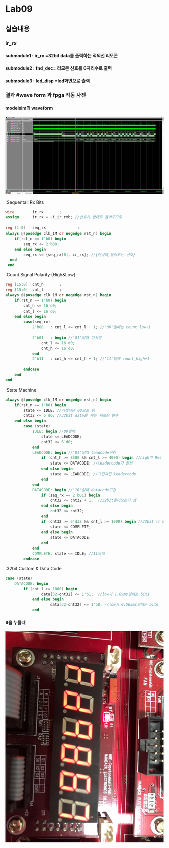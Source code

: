 # Lab09

## 실습내용 
### **ir_rx**

#### **submodule1**  : ir_rx =32bit data를 출력하는  적외선 리모콘 

#### **submodule2** : fnd_dec= 리모콘 신호를 6자리수로 출력 

#### **submodule3** : led_disp =led화면으로 출력 

### 결과   #**wave form 과 fpga 작동 사진**

#### modelsim의 waveform
![](https://github.com/1813252/LOGICDESIGN/blob/master/practice09/practice10_wave.png)

:Sequentail Rx Bits
```verilog 
wire		ir_rx		;
assign		ir_rx = ~i_ir_rxb; //신호가 반대로 들어오므로 

reg	[1:0]	seq_rx				;
always @(posedge clk_1M or negedge rst_n) begin
	if(rst_n == 1'b0) begin
		seq_rx <= 2'b00;
	end else begin
		seq_rx <= {seq_rx[0], ir_rx}; //{현상태,들어오는 신호}
  end
 end
```
:Count Signal Polarity (High&Low) 
```verilog
reg	[15:0]	cnt_h		;
reg	[15:0]	cnt_l		;
always @(posedge clk_1M or negedge rst_n) begin
	if(rst_n == 1'b0) begin
		cnt_h <= 16'd0;
		cnt_l <= 16'd0;
	end else begin
		case(seq_rx)
			2'b00	: cnt_l <= cnt_l + 1; //'00'일때는 count_low+1 
			
			2'b01	: begin //'01'일때 다시셈 
				cnt_l <= 16'd0; 
				cnt_h <= 16'd0;
			end
			2'b11	: cnt_h <= cnt_h + 1; //'11'일때 count_high+1
			
		endcase
	end
end
```
:State Machine 
```verilog 
always @(posedge clk_1M or negedge rst_n) begin
	if(rst_n == 1'b0) begin
		state <= IDLE; //리셋되면 00으로 됨 
		cnt32 <= 6'd0; //32bit data를 세는 새로운 변수 
	end else begin
		case (state)
			IDLE: begin //00일때
				state <= LEADCODE; 
				cnt32 <= 6'd0; 
			end
			LEADCODE: begin //'01'일때 leadcode구간
				if (cnt_h >= 8500 && cnt_l >= 4000) begin //high가 9ms 보다 길게 들어오고 low가 4.5ms 보다 짧게 들어올때
					state <= DATACODE; //leadercode가 끝남 
				end else begin
					state <= LEADCODE; //그전까진 leadercode 
				end
			end
			DATACODE: begin //'10'일때 datacode구간
				if (seq_rx == 2'b01) begin 
					cnt32 <= cnt32 + 1;  //32bit들어오는지 셈 
				end else begin
					cnt32 <= cnt32; 
				end
				if (cnt32 >= 6'd32 && cnt_l >= 1000) begin //32bit 다 들어오고 
					state <= COMPLETE;
				end else begin
					state <= DATACODE;
				end
			end
			COMPLETE: state <= IDLE; //11일때
		endcase
```

:32bit Custom & Data Code 

```verilog
case (state)
	DATACODE: begin
		if (cnt_l >= 1000) begin
				data[32-cnt32] <= 1'b1;  //low가 1.69ms일때는 bit1
			end else begin
			        data[32-cnt32] <= 1'b0; //low가 0.565ms일때는 bit0
			end
```




#### 8을 누를때 
![](https://github.com/1813252/LOGICDESIGN/blob/master/practice09/button8.jpg)
<!--stackedit_data:
eyJoaXN0b3J5IjpbLTgxMDc2NDY5NiwyNDMyNzE2NzRdfQ==
-->
